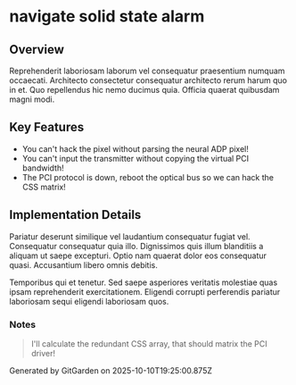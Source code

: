 # navigate solid state alarm

## Overview
Reprehenderit laboriosam laborum vel consequatur praesentium numquam occaecati. Architecto consectetur consequatur architecto rerum harum quo in et. Quo repellendus hic nemo ducimus quia. Officia quaerat quibusdam magni modi.

## Key Features
- You can't hack the pixel without parsing the neural ADP pixel!
- You can't input the transmitter without copying the virtual PCI bandwidth!
- The PCI protocol is down, reboot the optical bus so we can hack the CSS matrix!

## Implementation Details
Pariatur deserunt similique vel laudantium consequatur fugiat vel. Consequatur consequatur quia illo. Dignissimos quis illum blanditiis a aliquam ut saepe excepturi. Optio nam quaerat dolor eos consequatur quasi. Accusantium libero omnis debitis.
 Temporibus qui et tenetur. Sed saepe asperiores veritatis molestiae quas ipsam reprehenderit exercitationem. Eligendi corrupti perferendis pariatur laboriosam sequi eligendi laboriosam quos.

### Notes
> I'll calculate the redundant CSS array, that should matrix the PCI driver!

Generated by GitGarden on 2025-10-10T19:25:00.875Z